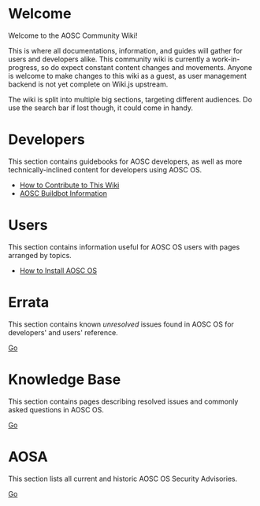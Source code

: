 <!-- TITLE: AOSC Wiki -->
<!-- SUBTITLE: Temporary Progress on Wiki -->

# Welcome

Welcome to the AOSC Community Wiki!

This is where all documentations, information, and guides will gather for users and developers alike. This community wiki is currently a work-in-progress, so do expect constant content changes and movements. Anyone is welcome to make changes to this wiki as a guest, as user management backend is not yet complete on Wiki.js upstream.

The wiki is split into multiple big sections, targeting different audiences. Do use the search bar if lost though, it could come in handy.


# Developers
This section contains guidebooks for AOSC developers, as well as more technically-inclined content for developers using AOSC OS.

- [How to Contribute to This Wiki](developers/how-to-contribute-md)
- [AOSC Buildbot Information](developers/buildbots)

# Users
This section contains information useful for AOSC OS users with pages arranged by topics.

- [How to Install AOSC OS](https://wiki.aosc.io/users/installation/index)

# Errata

This section contains known *unresolved* issues found in AOSC OS for developers' and users' reference.

[Go](#)

# Knowledge Base

This section contains pages describing resolved issues and commonly asked questions in AOSC OS.

[Go](#)

# AOSA

This section lists all current and historic AOSC OS Security Advisories.

[Go](#)
